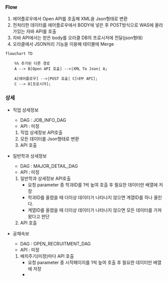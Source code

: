 
### Flow
1. 에어플로우에서 Open API를 호출해 XML을 Json형태로 변환
2. 전처리한 데이터를 에어플로우에서 BODY에 넣은 후 POST방식으로 WAS에 올라가있는 자바 API를 호출 
3. 자바 API에서는 받은 body를 오라클 DB의 프로시저에 전달(json형태)
4. 오라클에서 JSON처리 기능을 이용해 테이블에 Merge

```mermaid  
flowchart TD

    %% 추가된 다른 경로
    A --> B[Open API 호출] -->|XML To Json| A;

    A[에어플로우] -->|POST 호출| C[내부 API];
    C --> D[프로시저];

```


### 상세
- 직업 상세정보
	- DAG : JOB_INFO_DAG
	- API : 미정
	1. 직업 상세정보 API호출
	2. 모든 데이터를 Json형태로 변환
	3. API 호출
	   
- 일반학과 상세정보
	- DAG : MAJOR_DETAIL_DAG
	- API : 미정
	1. 일반학과 상세정보 API호출
		- 요청 parameter 중 학과ID를 1씩 높여 호출 후 필요한 데이터만 배열에 저장
		- 학과ID를 올렸을 때 더이상 데이터가 나타나지 않으면 계열ID를 하나 올린다.
		- 계열ID를 올렸을 때 더이상 데이터가 나타나지 않으면 모든 데이터를 가져왔다고 판단
	2. API 호출 

- 공채속보
	- DAG : OPEN_RECRUITMENT_DAG
	- API : 미정
	1. 배치주기(미정)마다 API 호출
		- 요청 parameter 중 시작페이지를 1씩 높여 호출 후 필요한 데이터만 배열에 저장
		- 

   



   